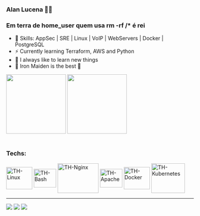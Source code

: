 ### Alan Lucena :man_technologist:

### Em terra de home_user quem usa rm -rf /* é rei

 - 📌 Skills: AppSec | SRE | Linux | VoIP | WebServers | Docker | PostgreSQL
 - ⚡ Currently learning Terraform, AWS and Python
 - 📒 I always like to learn new things
 - 🤘 Iron Maiden is the best 🤘

<div style="display: inline_block">
    <img height="160em" src="https://github-readme-stats.vercel.app/api?username=alanlucena&show_icons=true&theme=dark"/>
    <img height="160em" src="https://github-readme-stats.vercel.app/api/top-langs/?username=alanlucena&layout=compact&langs_count=16&theme=dark" />
</div>

 <div style="display: inline_block"><br>
    <h3>Techs:</h3>
        <img align="center" alt="TH-Linux" height="60" width="70" src="https://upload.wikimedia.org/wikipedia/commons/thumb/3/35/Tux.svg/1200px-Tux.svg.png">
        <img align="center" alt="TH-Bash" height="50" width="60" src="https://thiagoalexandria.com.br/assets/img/bash-logo.png">
        <img align="center" alt="TH-Nginx" height="80" width="110" src="https://thiagoalexandria.com.br/assets/img/nginx-logo.png">
        <img align="center" alt="TH-Apache" height="50" width="60" src="https://thiagoalexandria.com.br/assets/img/apache-logo.png">
        <img align="center" alt="TH-Docker" height="60" width="70" src="https://thiagoalexandria.com.br/assets/img/docker-logo.png">
        <img align="center" alt="TH-Kubernetes" height="80" width="90" src="https://www.logo.wine/a/logo/Kubernetes/Kubernetes-Logo.wine.svg">
</div>

  ---

<div> 
  <a href="https://instagram.com/alanlucena4" target="_blank"><img src="https://img.shields.io/badge/-Instagram-%23E4405F?style=for-the-badge&logo=instagram&logoColor=white" target="_blank"></a>
  <a href = "mailto: alandm965@gmail.com"><img src="https://img.shields.io/badge/-Gmail-%23333?style=for-the-badge&logo=gmail&logoColor=white" target="_blank"></a>
  <a href="https://www.linkedin.com/in/alanlucena" target="_blank"><img src="https://img.shields.io/badge/-LinkedIn-%230077B5?style=for-the-badge&logo=linkedin&logoColor=white" target="_blank"></a> 
</div><br>

